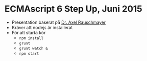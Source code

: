 # ECMAscript 6 Step Up, Juni 2015


+ Presentation baserat på [Dr. Axel Rauschmayer](http://cdn.oreillystatic.com/en/assets/1/event/93/An%20Overview%20of%20ECMAScript%206%20Presentation.pdf)
+ Kräver att nodejs är installerat
+ För att starta kör
  + `npm install`
  + `grunt`
  + `grunt watch &`
  + `npm start`
